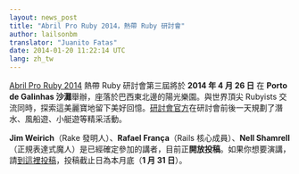 ```yaml
---
layout: news_post
title: "Abril Pro Ruby 2014，熱帶 Ruby 研討會"
author: lailsonbm
translator: "Juanito Fatas"
date: 2014-01-20 11:22:14 UTC
lang: zh_tw
---
```


[Abril Pro Ruby 2014](http://abrilproruby.com/) 熱帶 Ruby 研討會第三屆將於 **2014 年 4 月 26 日** 在 **Porto de Galinhas 沙灘**舉辦，座落於巴西東北邊的陽光樂園。與世界頂尖 Rubyists 交流同時，探索這美麗寶地留下美好回憶。[研討會官方](http://abrilproruby.com/en/conference/)在研討會前後一天規劃了潛水、風船遊、小艇遊等精采活動。

**Jim Weirich**（Rake 發明人）、**Rafael França**（Rails 核心成員）、**Nell Shamrell**（正規表達式魔人）是已經確定參加的講者，目前正**開放投稿**。如果你想要演講，請[到這裡投稿](http://cfp.abrilproruby.com/)，投稿截止日為本月底（**1 月 31 日**）。
